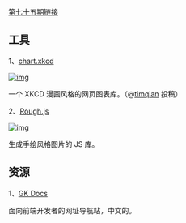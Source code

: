 [第七十五期链接](https://github.com/ruanyf/weekly/blob/master/docs/issue-75.md)

## 工具

1、[chart.xkcd](https://github.com/timqian/chart.xkcd)

[![img](https://camo.githubusercontent.com/df766d72f2e9351a5521bde41a8865b555287581c9f6a3126063408012839bda/68747470733a2f2f7777772e77616e67626173652e636f6d2f626c6f67696d672f61737365742f3230313930382f6267323031393038313930392e6a7067)](https://camo.githubusercontent.com/df766d72f2e9351a5521bde41a8865b555287581c9f6a3126063408012839bda/68747470733a2f2f7777772e77616e67626173652e636f6d2f626c6f67696d672f61737365742f3230313930382f6267323031393038313930392e6a7067)

一个 XKCD 漫画风格的网页图表库。（@[timqian](https://github.com/ruanyf/weekly/issues/785) 投稿）

2、[Rough.js](https://github.com/pshihn/rough/)

[![img](https://camo.githubusercontent.com/af5b2b4cfacda69127c9e4da51cda3d58d077ea8a40c01cc50f3ec0289c12f5a/68747470733a2f2f7777772e77616e67626173652e636f6d2f626c6f67696d672f61737365742f3230313930382f6267323031393038313931312e6a7067)](https://camo.githubusercontent.com/af5b2b4cfacda69127c9e4da51cda3d58d077ea8a40c01cc50f3ec0289c12f5a/68747470733a2f2f7777772e77616e67626173652e636f6d2f626c6f67696d672f61737365742f3230313930382f6267323031393038313931312e6a7067)

生成手绘风格图片的 JS 库。

## 资源

1、[GK Docs](http://geekdocs.cn/)

面向前端开发者的网址导航站，中文的。

